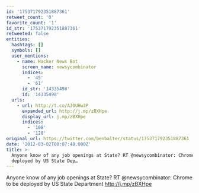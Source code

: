 ```yaml
---
id: '175371792351887361'
retweet_count: '0'
favorite_count: '1'
id_str: '175371792351887361'
retweeted: false
entities:
  hashtags: []
  symbols: []
  user_mentions:
    - name: Hacker News Bot
      screen_name: newsycombinator
      indices:
        - '45'
        - '61'
      id_str: '14335498'
      id: '14335498'
  urls:
    - url: http://t.co/AJ0UHw3P
      expanded_url: http://j.mp/zBXHpe
      display_url: j.mp/zBXHpe
      indices:
        - '108'
        - '128'
original_url: https://twitter.com/benbalter/status/175371792351887361
date: '2012-03-02T00:07:48.000Z'
title: >-
  Anyone know of any job openings at State? RT @newsycombinator: Chrome to be
  deployed by US State Dep…
---
```


Anyone know of any job openings at State? RT @newsycombinator: Chrome to be deployed by US State Department http://j.mp/zBXHpe